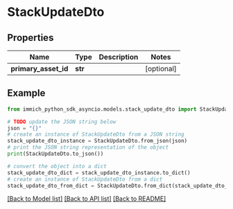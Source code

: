# StackUpdateDto


## Properties

Name | Type | Description | Notes
------------ | ------------- | ------------- | -------------
**primary_asset_id** | **str** |  | [optional] 

## Example

```python
from immich_python_sdk_asyncio.models.stack_update_dto import StackUpdateDto

# TODO update the JSON string below
json = "{}"
# create an instance of StackUpdateDto from a JSON string
stack_update_dto_instance = StackUpdateDto.from_json(json)
# print the JSON string representation of the object
print(StackUpdateDto.to_json())

# convert the object into a dict
stack_update_dto_dict = stack_update_dto_instance.to_dict()
# create an instance of StackUpdateDto from a dict
stack_update_dto_from_dict = StackUpdateDto.from_dict(stack_update_dto_dict)
```
[[Back to Model list]](../README.md#documentation-for-models) [[Back to API list]](../README.md#documentation-for-api-endpoints) [[Back to README]](../README.md)


